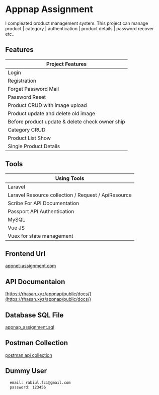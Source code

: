 
# Appnap Assignment

I compleated product management system. This project can manage product  | category | authentication | product   details | password recover etc..




## Features

| Project Features               
| ----------------- 
| Login |
| Registration |
| Forget Password Mail |
| Password Reset | 
| Product CRUD with image upload|
| Product update and delete old image|
| Before product update & delete check owner ship|
| Category CRUD |
| Product List Show |
| Single Product Details | 



## Tools

| Using Tools             
| ----------------- 
| Laravel |
| Laravel Resource collection / Request / ApiResource |
| Scribe For API Documentation |
| Passport API Authentication |
| MySQL |
| Vue JS | 
| Vuex for state management |

## Frontend Url

[appnet-assignment.com](https://serene-sunburst-1f69ed.netlify.app)

## API Documentaion

[https://rhasan.xyz/appnap/public/docs/](https://rhasan.xyz/appnap/public/docs/)

## Database SQL File

[appnap_assignment.sql](https://github.com/md-rabiul-hasan/appnap-assignment/blob/main/backend/external-data/appnap_assignment.sql)


## Postman Collection
[postman api collection](https://raw.githubusercontent.com/md-rabiul-hasan/appnap-assignment/main/backend/external-data/Appnap-Assignment.postman_collection.json)


## Dummy User


```bash
  email: rabiul.fci@gmail.com
  password: 123456
```
    
